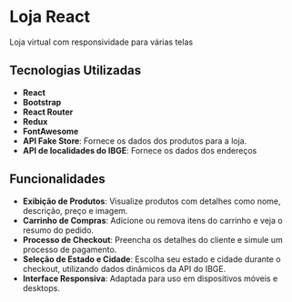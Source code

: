 # Loja React
Loja virtual com responsividade para várias telas
## Tecnologias Utilizadas
- **React**
- **Bootstrap**
- **React Router**
- **Redux**
- **FontAwesome**
- **API Fake Store**: Fornece os dados dos produtos para a loja.
- **API de localidades do IBGE**:  Fornece os dados dos endereços

## Funcionalidades
- **Exibição de Produtos**: Visualize produtos com detalhes como nome, descrição, preço e imagem.
- **Carrinho de Compras**: Adicione ou remova itens do carrinho e veja o resumo do pedido.
- **Processo de Checkout**: Preencha os detalhes do cliente e simule um processo de pagamento.
- **Seleção de Estado e Cidade**: Escolha seu estado e cidade durante o checkout, utilizando dados dinâmicos da API do IBGE.
- **Interface Responsiva**: Adaptada para uso em dispositivos móveis e desktops.

